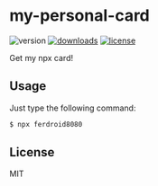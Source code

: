 # my-personal-card

![version](https://img.shields.io/npm/v/ferdroid8080?style=for-the-badge)
[![downloads](https://img.shields.io/npm/dw/ferdroid8080?style=for-the-badge)](https://npm-stat.com/charts.html?package=ferdroid8080&from=2020-10-14)
[![license](https://img.shields.io/npm/l/ferdroid8080?style=for-the-badge)](http://opensource.org/licenses/MIT)

Get my npx card! 

## Usage
Just type the following command:
```bash
$ npx ferdroid8080
```

## License

MIT
